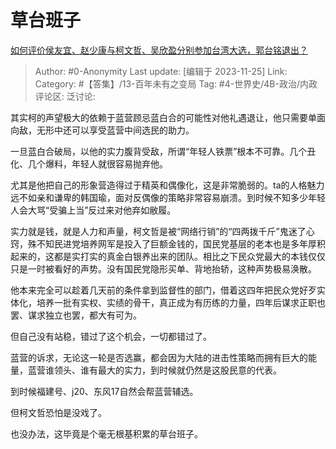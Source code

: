 # 草台班子
[如何评价侯友宜、赵少康与柯文哲、吴欣盈分别参加台湾大选，郭台铭退出？](https://www.zhihu.com/question/631672191/answer/3301518358)

> Author: #0-Anonymity
> Last update: [编辑于 2023-11-25]
> Link:
> Category: #【答集】/13-百年未有之变局 
> Tag: #4-世界史/4B-政治/内政
> 评论区:
> 泛讨论:

其实柯的声望极大的依赖于蓝营顾忌蓝白合的可能性对他礼遇退让，他只需要单面向敌，无形中还可以享受蓝营中间选民的助力。

一旦蓝白合破局，以他的实力腹背受敌，所谓“年轻人铁票”根本不可靠。几个丑化、几个爆料，年轻人就很容易抛弃他。

尤其是他把自己的形象营造得过于精英和偶像化，这是非常脆弱的。ta的人格魅力远不如亲和谦卑的韩国瑜，面对反偶像的策略非常容易崩溃。到时候不知多少年轻人会大骂“受骗上当”反过来对他弃如敝履。

实力就是钱，就是人力和声量，柯文哲是被“网络行销”的“四两拨千斤”鬼迷了心窍，殊不知民进党培养网军是投入了巨额金钱的，国民党基层的老本也是多年厚积起来的，这都是实打实的真金白银养出来的团队。相比之下民众党最大的本钱仅仅只是一时被看好的声势。没有国民党隐形买单、背地抬轿，这种声势极易涣散。

他本来完全可以趁着几天前的条件拿到监督性的部门，借着这四年把民众党好歹实体化，培养一批有实权、实绩的骨干，真正成为有历练的力量，四年后谋求正职也罢、谋求独立也罢，都大有可为。

但自己没有站稳，错过了这个机会，一切都错过了。

蓝营的诉求，无论这一轮是否选赢，都会因为大陆的进击性策略而拥有巨大的能量，蓝营谁领头、谁有最大的实力，到时候就仍然是这股民意的代表。

到时候福建号、j20、东风17自然会帮蓝营辅选。

但柯文哲恐怕是没戏了。

也没办法，这毕竟是个毫无根基积累的草台班子。